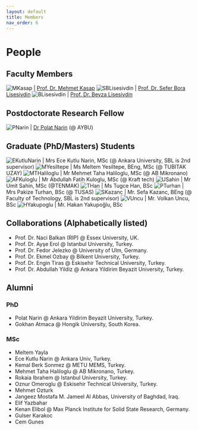 ```yaml
---
layout: default
title: Members
nav_order: 6
---
```


# People

## Faculty Members

![MKasap](../../assets/images/members/mkasap.jpg) | [Prof. Dr. Mehmet Kasap](https://avesis.gazi.edu.tr/mkasap)
![SBLisesivdin](../../assets/images/members/bora.jpg) | [Prof. Dr. Sefer Bora Lisesivdin](https://www.lrgresearch.org/bora/)
![BLisesivdin](../../assets/images/members/nopic.png) | [Prof. Dr. Beyza Lisesivdin](https://avesis.gazi.edu.tr/beyzas)

## Postdoctorate Research Fellow

![PNarin](../../assets/images/members/polat.jpg) | [Dr Polat Narin](https://sites.google.com/view/polatnarin/home?authuser=0) (@ AYBU)

## Graduate (PhD/Masters) Students

![EKutluNarin](../../assets/images/members/ece.jpg) | Mrs Ece Kutlu Narin, MSc (@ Ankara University, SBL is 2nd supervisor)
![MYesiltepe](../../assets/images/members/nopic.png) | Ms Meltem Yesiltepe, BEng, MSc (@ TUBITAK UZAY)
![MTHaliloglu](../../assets/images/members/nopic.png) | Mr Mehmet Taha Haliloglu, MSc (@ AB Mikronano)
![AFKuloglu](../../assets/images/members/nopic.png) | Mr Abdullah Fatih Kuloglu, MSc (@ Kraft tech)
![USahin](../../assets/images/members/nopic.png) | Mr Umit Sahin, MSc (@TENMAK)
![THan](../../assets/images/members/nopic.png) | Ms Tugce Han, BSc
![PTurhan](../../assets/images/members/nopic.png) | Mrs Pakize Turhan, BSc (@ TUSAS)
![SKazanc](../../assets/images/members/nopic.png) | Mr. Sefa Kazanc, BEng (@ Faculty of Technology, SBL is 2nd supervisor)
![VUncu](../../assets/images/members/nopic.png) | Mr. Volkan Uncu, BSc
![HYakupoglu](../../assets/images/members/nopic.png) | Mr. Hakan Yakupoğlu, BSc

## Collaborations (Alphabetically listed)

* Prof. Dr. Naci Balkan (RIP) @ Essex University, UK.
* Prof. Dr. Ayşe Erol @ Istanbul University, Turkey.
* Prof. Dr. Fedor Jelezko @ University of Ulm, Germany.
* Prof. Dr. Ekmel Ozbay @ Bilkent University, Turkey.
* Prof. Dr. Engin Tiras @ Eskisehir Technical University, Turkey.
* Prof. Dr. Abdullah Yildiz @ Ankara Yildirim Beyazit University, Turkey.

## Alumni

### PhD

* Polat Narin @ Ankara Yildirim Beyazit University, Turkey.
* Gokhan Atmaca @ Hongik University, South Korea.

### MSc

* Meltem Yayla
* Ece Kutlu Narin @ Ankara Univ, Turkey.
* Kemal Berk Sonmez @ METU MEMS, Turkey.
* Mehmet Taha Haliloglu @ AB Mikronano, Turkey.
* Rokaia Ibrahem @ Istanbul University, Turkey.
* Oznur Omeroglu @ Eskisehir Technical University, Turkey.
* Mehmet Ozturk
* Jangeez Mostafa M. Jameel Al Abbas, University of Baghdad, Iraq.
* Elif Yazbahar
* Kenan Elibol @ Max Planck Institute for Solid State Research, Germany.
* Gulser Karakoc
* Cem Gunes
